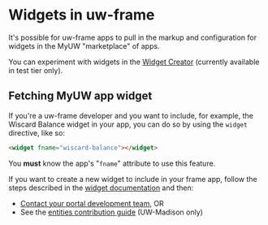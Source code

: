 # Widgets in uw-frame

It's possible for uw-frame apps to pull in the markup and configuration for widgets in the MyUW "marketplace" of apps.

You can experiment with widgets in the [Widget Creator][] (currently available in test tier only).

[Widget Creator]: https://test.my.wisc.edu/widget-creator

## Fetching MyUW app widget

If you're a uw-frame developer and you want to include, for example, the Wiscard Balance widget in your app, you can do so by
using the `widget` directive, like so:


```html
<widget fname="wiscard-balance"></widget>
```

You **must** know the app's "`fname`" attribute to use this feature.

If you want to create a new widget to include in your frame app, follow the steps described in the [widget documentation](make-a-widget.md)
and then:

- [Contact your portal development team](mailto:uw-infra@office365.wisc.edu), OR
- See the [entities contribution guide](https://git.doit.wisc.edu/myuw-overlay/entities/blob/master/CONTRIBUTING.md) (UW-Madison only)

